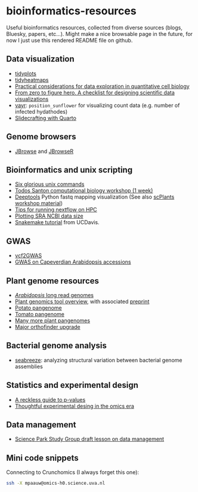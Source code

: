 # bioinformatics-resources

Useful bioinformatics resources, collected from diverse sources (blogs, Bluesky, papers, etc...). Might make a nice browsable page in the future, for now I just use this rendered README file on github.

## Data visualization

* [tidyplots](https://jbengler.github.io/tidyplots/index.html)
* [tidyheatmaps](https://jbengler.github.io/tidyheatmaps/index.html)
* [Practical considerations for data exploration in quantitative cell biology](https://journals.biologists.com/jcs/article/138/7/jcs263801/367617/Practical-considerations-for-data-exploration-in)
* [From zero to figure hero. A checklist for designing scientific data visualizations](https://arxiv.org/abs/2408.16007)
* [vayr](https://alexandercoppock.com/vayr/): `position_sunflower` for visualizing count data (e.g. number of infected hydathodes)
* [Slidecrafting with Quarto](https://slidecrafting-book.com)

## Genome browsers

* [JBrowse](https://jbrowse.org/jb2/download/#rshiny-widget) and [JBrowseR](https://gmod.org/JBrowseR/articles/JBrowseR.html)

## Bioinformatics and unix scripting

* [Six glorious unix commands](https://astrobiomike.github.io/unix/six-glorious-commands)
* [Todos Santon computational biology workshop (1 week)](https://dbsloan.github.io/TS2019/)
* [Deeptools](https://deeptools.readthedocs.io/en/latest/) Python fastq mapping visualization (See also [scPlants workshop material](https://colab.research.google.com/gist/maschon0/1021e74784527015d442b625585b4ef5/scplants_practical_0.ipynb#scrollTo=2hwc_B1Vz3PY))
* [Tips for running nextflow on HPC](https://gencore.bio.nyu.edu/nextflow-nf-core-on-nyu-hpc/)
* [Plotting SRA NCBI data size](https://pascal-martin.netlify.app/post/plotting-sra-database-growth/)
* [Snakemake tutorial](https://farm.cse.ucdavis.edu/~ctbrown/2023-snakemake-book-draft/chapter_3.html) from UCDavis.

## GWAS

* [vcf2GWAS](https://academic.oup.com/bioinformatics/article/38/3/839/6390796)
* [GWAS on Capeverdian Arabidopsis accessions](https://www.science.org/doi/10.1126/sciadv.adq8210)

## Plant genome resources

* [*Arabidopsis* long read genomes](https://www.biorxiv.org/content/10.1101/2024.12.23.629943v2.abstract)
* [Plant genomics tool overview](https://github.com/bpucker/ToolOverview), with associated [preprint](https://www.preprints.org/manuscript/202402.0645/v1)
* [Potato pangenome](https://www.nature.com/articles/s41586-025-08843-0)
* [Tomato pangenome](https://www.nature.com/articles/s41588-023-01340-y)
* [Many more plant pangenomes](https://www.nature.com/articles/s41576-024-00691-4)
* [Major orthofinder upgrade](https://bsky.app/profile/lauriebelch.bsky.social/post/3lu3y7blig22j)


## Bacterial genome analysis

* [seabreeze](https://joss.theoj.org/papers/10.21105/joss.08065.pdf): analyzing structural variation between bacterial genome assemblies

## Statistics and experimental design

* [A reckless guide to p-values](https://link.springer.com/chapter/10.1007/164_2019_286)
* [Thoughtful experimental desing in the omics era](https://www.nature.com/articles/s41467-025-62616-x)

## Data management

* [Science Park Study Group draft lesson on data management](https://scienceparkstudygroup.github.io/research-data-management-lesson/03-plan-project-and-file-management/index.html)

## Mini code snippets

Connecting to Crunchomics (I always forget this one):
```bash
ssh -X mpaauw@omics-h0.science.uva.nl
```